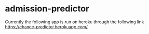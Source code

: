 # admission-predictor

Currently the following app is run on heroku through the following link
https://chance-predictor.herokuapp.com/

